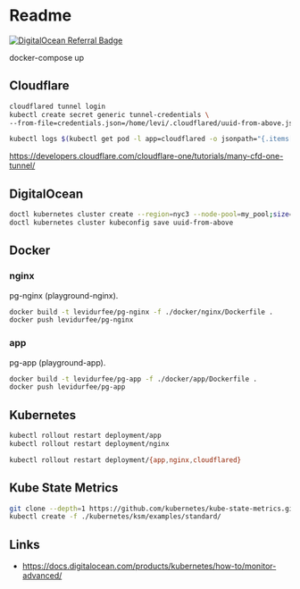 # Readme

[![DigitalOcean Referral Badge](https://web-platforms.sfo2.digitaloceanspaces.com/WWW/Badge%202.svg)](https://www.digitalocean.com/?refcode=b69d53aaa3a0&utm_campaign=Referral_Invite&utm_medium=Referral_Program&utm_source=badge)

docker-compose up

## Cloudflare

```bash
cloudflared tunnel login
kubectl create secret generic tunnel-credentials \
--from-file=credentials.json=/home/levi/.cloudflared/uuid-from-above.json

kubectl logs $(kubectl get pod -l app=cloudflared -o jsonpath="{.items[0].metadata.name}")
```

https://developers.cloudflare.com/cloudflare-one/tutorials/many-cfd-one-tunnel/

## DigitalOcean

```bash
doctl kubernetes cluster create --region=nyc3 --node-pool=my_pool;size=s-1vcpu-2gb;auto-scale=true
doctl kubernetes cluster kubeconfig save uuid-from-above
```

## Docker

### nginx

pg-nginx (playground-nginx).

```bash
docker build -t levidurfee/pg-nginx -f ./docker/nginx/Dockerfile .
docker push levidurfee/pg-nginx
```

### app

pg-app (playground-app).

```bash
docker build -t levidurfee/pg-app -f ./docker/app/Dockerfile .
docker push levidurfee/pg-app
```

## Kubernetes

```bash
kubectl rollout restart deployment/app
kubectl rollout restart deployment/nginx

kubectl rollout restart deployment/{app,nginx,cloudflared}
```

## Kube State Metrics

```bash
git clone --depth=1 https://github.com/kubernetes/kube-state-metrics.git ./kubernetes/ksm
kubectl create -f ./kubernetes/ksm/examples/standard/
```

## Links

* https://docs.digitalocean.com/products/kubernetes/how-to/monitor-advanced/
